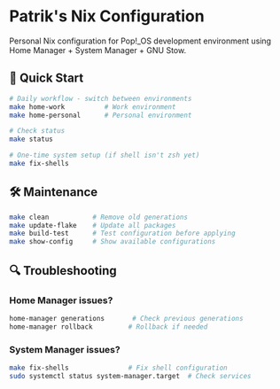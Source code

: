 # Patrik's Nix Configuration

Personal Nix configuration for Pop!_OS development environment using Home Manager + System Manager + GNU Stow.

## 🎯 Quick Start

```bash
# Daily workflow - switch between environments
make home-work          # Work environment
make home-personal      # Personal environment

# Check status
make status

# One-time system setup (if shell isn't zsh yet)
make fix-shells
```

## 🛠️ Maintenance

```bash
make clean           # Remove old generations
make update-flake    # Update all packages
make build-test      # Test configuration before applying
make show-config     # Show available configurations
```

## 🔍 Troubleshooting

### Home Manager issues?
```bash
home-manager generations       # Check previous generations
home-manager rollback         # Rollback if needed
```

### System Manager issues?
```bash
make fix-shells               # Fix shell configuration
sudo systemctl status system-manager.target  # Check services
```
